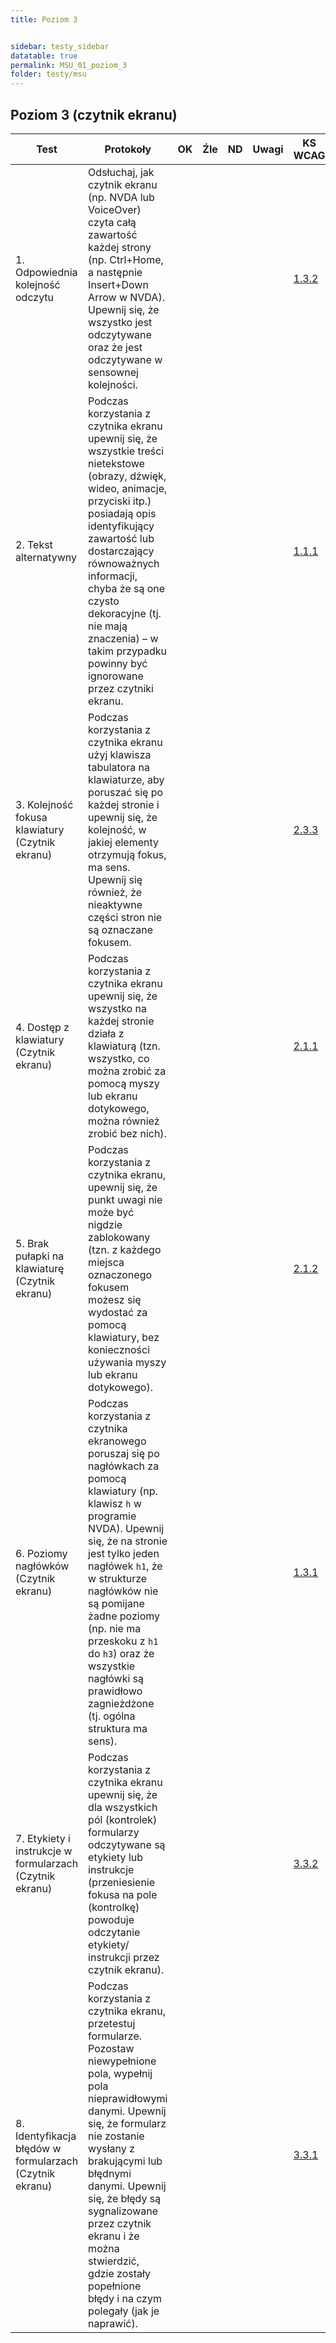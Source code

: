 ```yaml
---
title: Poziom 3


sidebar: testy_sidebar
datatable: true
permalink: MSU_01_poziom_3
folder: testy/msu
---
```




## Poziom 3 (czytnik ekranu)

| Test        | Protokoły                    |OK|Źle|ND| Uwagi  |KS WCAG|
|-------------|------------------------------|--|---|--|--------|--------|
|1. Odpowiednia kolejność odczytu|Odsłuchaj, jak czytnik ekranu (np. NVDA lub VoiceOver) czyta całą zawartość każdej strony (np. Ctrl+Home, a następnie Insert+Down Arrow w NVDA). Upewnij się, że wszystko jest odczytywane oraz że jest odczytywane w sensownej kolejności.| | | | |[1.3.2](https://wcag.lepszyweb.pl/#meaningful-sequence)|
|2. Tekst alternatywny|Podczas korzystania z czytnika ekranu upewnij się, że wszystkie treści nietekstowe (obrazy, dźwięk, wideo, animacje, przyciski itp.) posiadają opis identyfikujący zawartość lub dostarczający równoważnych informacji, chyba że są one czysto dekoracyjne (tj. nie mają znaczenia) – w takim przypadku powinny być ignorowane przez czytniki ekranu.| | | | |[1.1.1](https://wcag.lepszyweb.pl/#non-text-content)|
|3. Kolejność fokusa klawiatury (Czytnik ekranu)|Podczas korzystania z czytnika ekranu użyj klawisza tabulatora na klawiaturze, aby poruszać się po każdej stronie i upewnij się, że kolejność, w jakiej elementy otrzymują fokus, ma sens. Upewnij się również, że nieaktywne części stron nie są oznaczane fokusem.| | | | |[2.3.3](https://wcag.lepszyweb.pl/#focus-order)|
|4. Dostęp z klawiatury (Czytnik ekranu)|Podczas korzystania z czytnika ekranu upewnij się, że wszystko na każdej stronie działa z klawiaturą (tzn. wszystko, co można zrobić za pomocą myszy lub ekranu dotykowego, można również zrobić bez nich).| | | | |[2.1.1](https://wcag.lepszyweb.pl/#keyboard)|
|5. Brak pułapki na klawiaturę (Czytnik ekranu)|Podczas korzystania z czytnika ekranu, upewnij się, że punkt uwagi nie może być nigdzie zablokowany (tzn. z każdego miejsca oznaczonego fokusem możesz się wydostać za pomocą klawiatury, bez konieczności używania myszy lub ekranu dotykowego).| | | | |[2.1.2](https://wcag.lepszyweb.pl/#no-keyboard-trap)|
|6. Poziomy nagłówków (Czytnik ekranu)|Podczas korzystania z czytnika ekranowego poruszaj się po nagłówkach za pomocą klawiatury (np. klawisz `h` w programie NVDA). Upewnij się, że na stronie jest tylko jeden nagłówek `h1`, że w strukturze nagłówków nie są pomijane żadne poziomy (np. nie ma przeskoku z `h1` do `h3`) oraz że wszystkie nagłówki są prawidłowo zagnieżdżone (tj. ogólna struktura ma sens).| | | | |[1.3.1](https://wcag.lepszyweb.pl/#info-and-relationships)|
|7. Etykiety i instrukcje w formularzach (Czytnik ekranu)|Podczas korzystania z czytnika ekranu upewnij się, że dla wszystkich pól (kontrolek) formularzy odczytywane są etykiety lub instrukcje (przeniesienie fokusa na pole (kontrolkę) powoduje odczytanie etykiety/ instrukcji przez czytnik ekranu).| | | | |[3.3.2](https://wcag.lepszyweb.pl/#labels-or-instructions)|
|8. Identyfikacja błędów w formularzach (Czytnik ekranu)|Podczas korzystania z czytnika ekranu, przetestuj formularze. Pozostaw niewypełnione pola, wypełnij pola nieprawidłowymi danymi. Upewnij się, że formularz nie zostanie wysłany z brakującymi lub błędnymi danymi. Upewnij się, że błędy są sygnalizowane przez czytnik ekranu i że można stwierdzić, gdzie zostały popełnione błędy i na czym polegały (jak je naprawić).| | | | |[3.3.1](https://wcag.lepszyweb.pl/#error-identification)|









